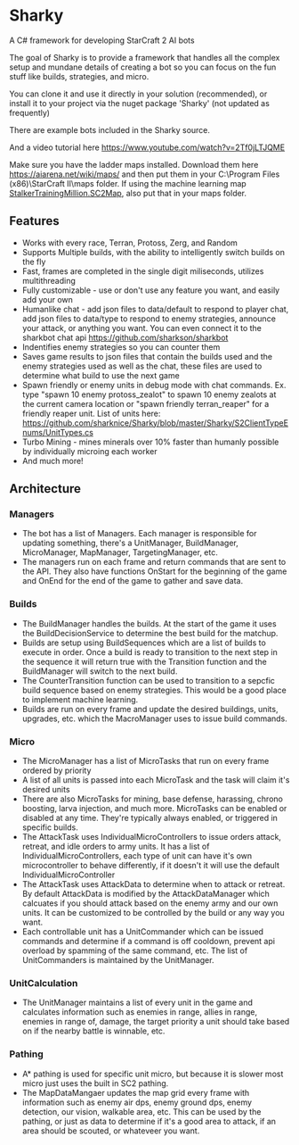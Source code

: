 # Sharky
A C# framework for developing StarCraft 2 AI bots

The goal of Sharky is to provide a framework that handles all the complex setup and mundane details of creating a bot so you can focus on the fun stuff like builds, strategies, and micro.  

You can clone it and use it directly in your solution (recommended), or install it to your project via the nuget package 'Sharky' (not updated as frequently)

There are example bots included in the Sharky source.

And a video tutorial here https://www.youtube.com/watch?v=2Tf0jLTJQME

Make sure you have the ladder maps installed. Download them here https://aiarena.net/wiki/maps/ and then put them in your C:\Program Files (x86)\StarCraft II\maps folder.
If using the machine learning map [StalkerTrainingMillion.SC2Map](StalkerTrainingMillion.SC2Map), also put that in your  maps folder.

## Features
- Works with every race, Terran, Protoss, Zerg, and Random
- Supports Multiple builds, with the ability to intelligently switch builds on the fly
- Fast, frames are completed in the single digit miliseconds, utilizes multithreading
- Fully customizable - use or don't use any feature you want, and easily add your own
- Humanlike chat - add json files to data/default to respond to player chat, add json files to data/type to respond to enemy strategies, announce your attack, or anything you want.  You can even connect it to the sharkbot chat api https://github.com/sharkson/sharkbot
- Indentifies enemy strategies so you can counter them
- Saves game results to json files that contain the builds used and the enemy strategies used as well as the chat, these files are used to determine what build to use the next game
- Spawn friendly or enemy units in debug mode with chat commands.  Ex. type "spawn 10 enemy protoss_zealot" to spawn 10 enemy zealots at the current camera location or "spawn friendly terran_reaper" for a friendly reaper unit.  List of units here: https://github.com/sharknice/Sharky/blob/master/Sharky/S2ClientTypeEnums/UnitTypes.cs
- Turbo Mining - mines minerals over 10% faster than humanly possible by individually microing each worker
- And much more!

## Architecture
 ### Managers
- The bot has a list of Managers. Each manager is responsible for updating something, there's a UnitManager, BuildManager, MicroManager, MapManager, TargetingManager, etc.
- The managers run on each frame and return commands that are sent to the API.  They also have functions OnStart for the beginning of the game and OnEnd for the end of the game to gather and save data.
### Builds
- The BuildManager handles the builds. At the start of the game it uses the BuildDecisionService to determine the best build for the matchup.
- Builds are setup using BuildSequences which are a list of builds to execute in order.  Once a build is ready to transition to the next step in the sequence it will return true with the Transition function and the BuildManager will switch to the next build.  
- The CounterTransition function can be used to transition to a sepcfic build sequence based on enemy strategies.  This would be a good place to implement machine learning.
- Builds are run on every frame and update the desired buildings, units, upgrades, etc. which the MacroManager uses to issue build commands.
### Micro
- The MicroManager has a list of MicroTasks that run on every frame ordered by priority
- A list of all units is passed into each MicroTask and the task will claim it's desired units
- There are also MicroTasks for mining, base defense, harassing, chrono boosting, larva injection, and much more.  MicroTasks can be enabled or disabled at any time.  They're typically always enabled, or triggered in specific builds.
- The AttackTask uses IndividualMicroControllers to issue orders attack, retreat, and idle orders to army units.  It has a list of IndividualMicroControllers, each type of unit can have it's own microcontroller to behave differently, if it doesn't it will use the default IndividualMicroController
- The AttackTask uses AttackData to determine when to attack or retreat.  By default AttackData is modified by the AttackDataManager which calcuates if you should attack based on the enemy army and our own units.  It can be customized to be controlled by the build or any way you want.
- Each controllable unit has a UnitCommander which can be issued commands and determine if a command is off cooldown, prevent api overload by spamming of the same command, etc. The list of UnitCommanders is maintained by the UnitManager. 
### UnitCalculation
- The UnitManager maintains a list of every unit in the game and calculates information such as enemies in range, allies in range, enemies in range of, damage, the target priority a unit should take based on if the nearby battle is winnable, etc.  
### Pathing
- A* pathing is used for specific unit micro, but because it is slower most micro just uses the built in SC2 pathing.  
- The MapDataMangaer updates the map grid every frame with information such as enemy air dps, enemy ground dps, enemy detection, our vision, walkable area, etc.  This can be used by the pathing, or just as data to determine if it's a good area to attack, if an area should be scouted, or whateveer you want.
